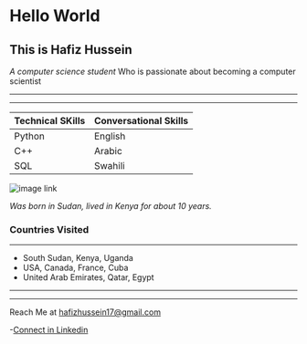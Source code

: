 # **Hello World**

## This is Hafiz Hussein

_A computer science student_ Who is passionate about becoming a computer scientist

---
---

| Technical SKills| Conversational Skills|
|--------------------|--------------------|
|Python | English|
|C++     | Arabic|
|SQL     | Swahili|

![image link](https://th.bing.com/th?id=OIP.EJvq45ECr2Wl5-OnwGyIhAHaHa&w=250&h=250&c=8&rs=1&qlt=90&o=6&pid=3.1&rm=2)

_Was born in Sudan, lived in Kenya for about 10 years._

 ### Countries Visited

 ---

* South Sudan, Kenya, Uganda
* USA, Canada, France, Cuba
* United Arab Emirates, Qatar, Egypt

---
---
Reach Me at <hafizhussein17@gmail.com>

-[Connect in Linkedin](https://www.linkedin.com/in/hafiz-hussein-a21035296?lipi=urn%3Ali%3Apage%3Ad_flagship3_profile_view_base_contact_details%3BcMU73HHXRs6YVCVqu3Ul0Q%3D%3D)

